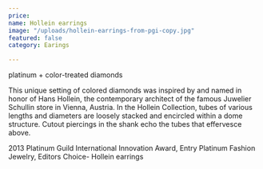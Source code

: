 ```yaml
---
price: 
name: Hollein earrings
image: "/uploads/hollein-earrings-from-pgi-copy.jpg"
featured: false
category: Earings

---
```

platinum + color-treated diamonds

This unique setting of colored diamonds was inspired by and named in honor of Hans Hollein, the contemporary architect of the famous Juwelier Schullin store in Vienna, Austria. In the Hollein Collection, tubes of various lengths and diameters are loosely stacked and encircled within a dome structure. Cutout piercings in the shank echo the tubes that effervesce above.

2013 Platinum Guild International Innovation Award, Entry Platinum Fashion Jewelry, Editors Choice- Hollein earrings